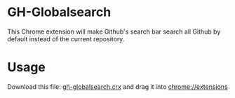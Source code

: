 # GH-Globalsearch

This Chrome extension will make Github's search bar search all Github by
default instead of the current repository.

# Usage

Download this file:
[gh-globalsearch.crx](/gh-globalsearch.crx) and drag it into
[chrome://extensions](chrome://extensions)
